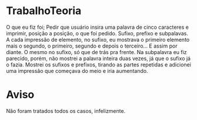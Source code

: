 # TrabalhoTeoria

O que eu fiz foi; Pedir que usuário insira uma palavra de cinco caracteres e imprimir, posição a posição, o que foi pedido. Sufixo, prefixo e subpalavas. A cada impressão de elemento, no sufixo, eu mostrava o primeiro elemento mais o segundo, o primeiro, segundo e depois o terceiro... E assim por diante. O mesmo no sufixo, só que de trás pra frente. Na subpalavra eu fiz parecido, porém, não mostrei a palavra inteira duas vezes, já que o sufixo já o fazia. Mostrei os sufixos e prefixos, tirando as partes repetidas e adicionei uma impressão que começava do meio e iria aumentando.

# Aviso

Não foram tratados todos os casos, infelizmente.
